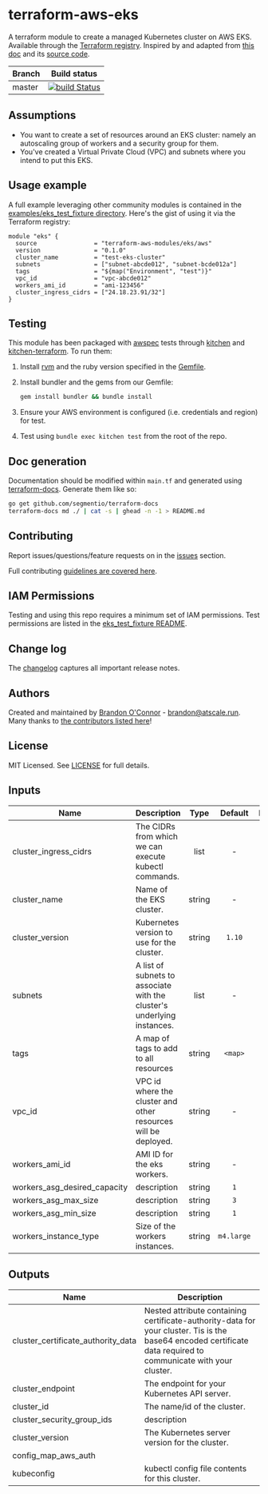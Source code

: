 # terraform-aws-eks

A terraform module to create a managed Kubernetes cluster on AWS EKS. Available
through the [Terraform registry](https://registry.terraform.io/modules/terraform-aws-modules/eks/aws).
Inspired by and adapted from [this doc](https://www.terraform.io/docs/providers/aws/guides/eks-getting-started.html)
and its [source code](https://github.com/terraform-providers/terraform-provider-aws/tree/master/examples/eks-getting-started).

| Branch | Build status                                                                                                                                                      |
| ------ | ----------------------------------------------------------------------------------------------------------------------------------------------------------------- |
| master | [![build Status](https://travis-ci.org/terraform-aws-modules/terraform-aws-eks.svg?branch=master)](https://travis-ci.org/terraform-aws-modules/terraform-aws-eks) |

## Assumptions

* You want to create a set of resources around an EKS cluster: namely an autoscaling group of workers and a security group for them.
* You've created a Virtual Private Cloud (VPC) and subnets where you intend to put this EKS.

## Usage example

A full example leveraging other community modules is contained in the [examples/eks_test_fixture directory](https://github.com/terraform-aws-modules/terraform-aws-eks/tree/master/examples/eks_test_fixture). Here's the gist of using it via the Terraform registry:

```hcl
module "eks" {
  source                = "terraform-aws-modules/eks/aws"
  version               = "0.1.0"
  cluster_name          = "test-eks-cluster"
  subnets               = ["subnet-abcde012", "subnet-bcde012a"]
  tags                  = "${map("Environment", "test")}"
  vpc_id                = "vpc-abcde012"
  workers_ami_id        = "ami-123456"
  cluster_ingress_cidrs = ["24.18.23.91/32"]
}
```

## Testing

This module has been packaged with [awspec](https://github.com/k1LoW/awspec) tests through [kitchen](https://kitchen.ci/) and [kitchen-terraform](https://newcontext-oss.github.io/kitchen-terraform/). To run them:

1. Install [rvm](https://rvm.io/rvm/install) and the ruby version specified in the [Gemfile](https://github.com/terraform-aws-modules/terraform-aws-eks/tree/master/Gemfile).
2. Install bundler and the gems from our Gemfile:

    ```bash
    gem install bundler && bundle install
    ```

3. Ensure your AWS environment is configured (i.e. credentials and region) for test.
4. Test using `bundle exec kitchen test` from the root of the repo.

## Doc generation

Documentation should be modified within `main.tf` and generated using [terraform-docs](https://github.com/segmentio/terraform-docs).
Generate them like so:

```bash
go get github.com/segmentio/terraform-docs
terraform-docs md ./ | cat -s | ghead -n -1 > README.md
```

## Contributing

Report issues/questions/feature requests on in the [issues](https://github.com/terraform-aws-modules/terraform-aws-eks/issues/new) section.

Full contributing [guidelines are covered here](https://github.com/terraform-aws-modules/terraform-aws-eks/blob/master/CONTRIBUTING.md).

## IAM Permissions

Testing and using this repo requires a minimum set of IAM permissions. Test permissions
are listed in the [eks_test_fixture README](https://github.com/terraform-aws-modules/terraform-aws-eks/tree/master/examples/eks_test_fixture/README.md).

## Change log

The [changelog](https://github.com/terraform-aws-modules/terraform-aws-eks/tree/master/CHANGELOG.md) captures all important release notes.

## Authors

Created and maintained by [Brandon O'Connor](https://github.com/brandoconnor) - brandon@atscale.run.
Many thanks to [the contributors listed here](https://github.com/terraform-aws-modules/terraform-aws-eks/graphs/contributors)!

## License

MIT Licensed. See [LICENSE](https://github.com/terraform-aws-modules/terraform-aws-eks/tree/master/LICENSE) for full details.

## Inputs

| Name | Description | Type | Default | Required |
|------|-------------|:----:|:-----:|:-----:|
| cluster_ingress_cidrs | The CIDRs from which we can execute kubectl commands. | list | - | yes |
| cluster_name | Name of the EKS cluster. | string | - | yes |
| cluster_version | Kubernetes version to use for the cluster. | string | `1.10` | no |
| subnets | A list of subnets to associate with the cluster's underlying instances. | list | - | yes |
| tags | A map of tags to add to all resources | string | `<map>` | no |
| vpc_id | VPC id where the cluster and other resources will be deployed. | string | - | yes |
| workers_ami_id | AMI ID for the eks workers. | string | - | yes |
| workers_asg_desired_capacity | description | string | `1` | no |
| workers_asg_max_size | description | string | `3` | no |
| workers_asg_min_size | description | string | `1` | no |
| workers_instance_type | Size of the workers instances. | string | `m4.large` | no |

## Outputs

| Name | Description |
|------|-------------|
| cluster_certificate_authority_data | Nested attribute containing certificate-authority-data for your cluster. Tis is the base64 encoded certificate data required to communicate with your cluster. |
| cluster_endpoint | The endpoint for your Kubernetes API server. |
| cluster_id | The name/id of the cluster. |
| cluster_security_group_ids | description |
| cluster_version | The Kubernetes server version for the cluster. |
| config_map_aws_auth |  |
| kubeconfig | kubectl config file contents for this cluster. |
